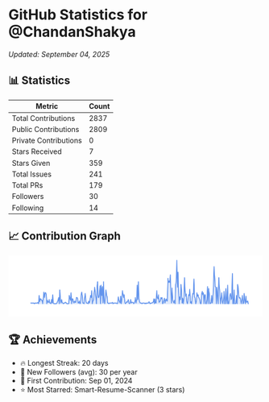 # GitHub Statistics for @ChandanShakya
*Updated: September 04, 2025*

## 📊 Statistics
| Metric | Count |
|--------|--------|
| Total Contributions | 2837 |
| Public Contributions | 2809 |
| Private Contributions | 0 |
| Stars Received | 7 |
| Stars Given | 359 |
| Total Issues | 241 |
| Total PRs | 179 |
| Followers | 30 |
| Following | 14 |

## 📈 Contribution Graph

![Contribution Graph](./contribution_graph.png)

## 🏆 Achievements

- 🔥 Longest Streak: 20 days
- 👥 New Followers (avg): 30 per year
- 📅 First Contribution: Sep 01, 2024
- ⭐ Most Starred: Smart-Resume-Scanner (3 stars)

